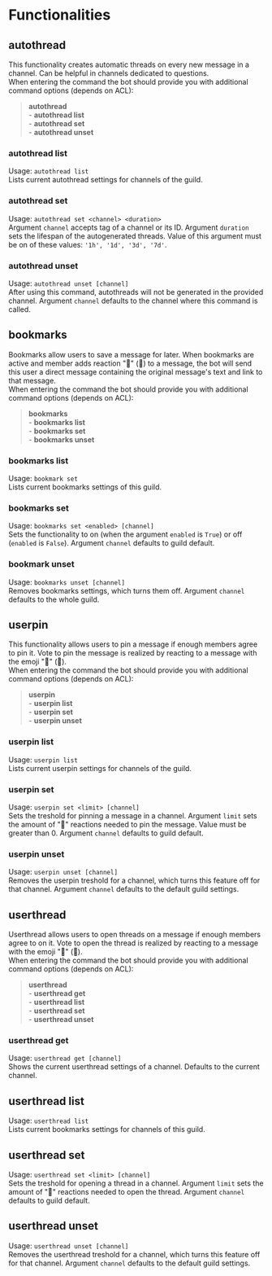 # Functionalities

## autothread
This functionality creates automatic threads on every new message in a channel. Can be helpful in channels dedicated to questions. <br>
When entering the command the bot should provide you with additional command options (depends on ACL): <br>
> __**autothread**__ <br>
> \- **autothread list** <br>
> \- **autothread set** <br>
> \- **autothread unset**

### autothread list
Usage: `autothread list` <br>
Lists current autothread settings for channels of the guild.

### autothread set
Usage: `autothread set <channel> <duration>` <br>
Argument `channel` accepts tag of a channel or its ID. Argument `duration` sets the lifespan of the autogenerated threads. Value of this argument must be on of these values: `'1h', '1d', '3d', '7d'`.

### autothread unset
Usage: `autothread unset [channel]` <br>
After using this command, autothreads will not be generated in the provided channel. Argument `channel` defaults to the channel where this command is called.

## bookmarks
Bookmarks allow users to save a message for later. When bookmarks are active and member adds reaction "🔖" (:bookmark:) to a message, the bot will send this user a direct message containing the original message's text and link to that message. <br>
When entering the command the bot should provide you with additional command options (depends on ACL): <br>
> __**bookmarks**__ <br>
> \- **bookmarks list** <br>
> \- **bookmarks set** <br>
> \- **bookmarks unset**

### bookmarks list
Usage: `bookmark set` <br>
Lists current bookmarks settings of this guild.

### bookmarks set
Usage: `bookmarks set <enabled> [channel]` <br>
Sets the functionality to on (when the argument `enabled` is `True`) or off (`enabled` is `False`). Argument `channel` defaults to guild default.

### bookmark unset
Usage: `bookmarks unset [channel]` <br>
Removes bookmarks settings, which turns them off. Argument `channel` defaults to the whole guild.

## userpin
This functionality allows users to pin a message if enough members agree to pin it. Vote to pin the message is realized by reacting to a message with the emoji "📌" (:pushpin:). <br>
When entering the command the bot should provide you with additional command options (depends on ACL): <br>
> __**userpin**__ <br>
> \- **userpin list** <br>
> \- **userpin set** <br>
> \- **userpin unset**

### userpin list
Usage: `userpin list` <br>
Lists current userpin settings for channels of the guild.

### userpin set
Usage: `userpin set <limit> [channel]` <br>
Sets the treshold for pinning a message in a channel. Argument `limit` sets the amount of "📌" reactions needed to pin the message. Value must be greater than 0. Argument `channel` defaults to guild default.

### userpin unset
Usage: `userpin unset [channel]` <br>
Removes the userpin treshold for a channel, which turns this feature off for that channel. Argument `channel` defaults to the default guild settings.

## userthread
Userthread allows users to open threads on a message if enough members agree to on it. Vote to open the thread is realized by reacting to a message with the emoji "🧵" (:thread:). <br>
When entering the command the bot should provide you with additional command options (depends on ACL): <br>
> __**userthread**__ <br>
> \- **userthread get** <br>
> \- **userthread list** <br>
> \- **userthread set** <br>
> \- **userthread unset**

### userthread get
Usage: `userthread get [channel]` <br>
Shows the current userthread settings of a channel. Defaults to the current channel.

## userthread list
Usage: `userthread list` <br>
Lists current bookmarks settings for channels of this guild.

## userthread set
Usage: `userthread set <limit> [channel]` <br>
Sets the treshold for opening a thread in a channel. Argument `limit` sets the amount of "🧵" reactions needed to open the thread. Argument `channel` defaults to guild default.

## userthread unset
Usage: `userthread unset [channel]` <br>
Removes the userthread treshold for a channel, which turns this feature off for that channel. Argument `channel` defaults to the default guild settings.
